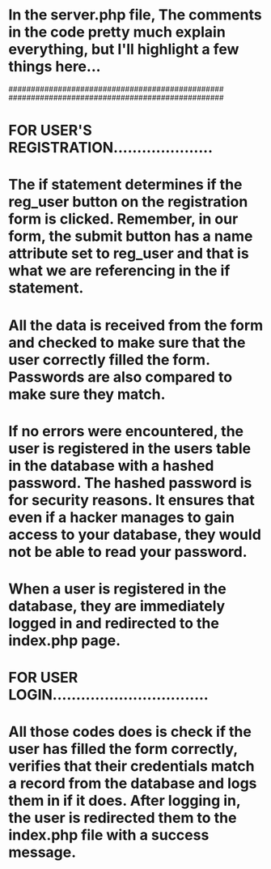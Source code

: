 # In the server.php  file, The comments in the code pretty much explain everything, but I'll highlight a few things here...

################################################
################################################

# FOR USER'S REGISTRATION.....................
# The if statement determines if the reg_user button on the registration form is clicked. Remember, in our form, the submit button has a name attribute set to reg_user and that is what we are referencing in the if statement.


# All the data is received from the form and checked to make sure that the user correctly filled the form. Passwords are also compared to make sure they match.

# If no errors were encountered, the user is registered in the users table in the database with a hashed password. The hashed password is for security reasons. It ensures that even if a hacker manages to gain access to your database, they would not be able to read your password.

# When a user is registered in the database, they are immediately logged in and redirected to the index.php page.



# FOR USER LOGIN.................................


# All those codes does is check if the user has filled the form correctly, verifies that their credentials match a record from the database and logs them in if it does. After logging in, the user is redirected them to the index.php file with a success message.



#





#